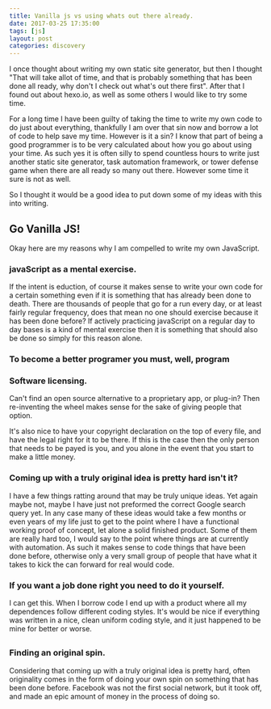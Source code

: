 ```yaml
---
title: Vanilla js vs using whats out there already.
date: 2017-03-25 17:35:00
tags: [js]
layout: post
categories: discovery
---
```


I once thought about writing my own static site generator, but then I thought "That will take allot of time, and that is probably something that has been done all ready, why don't I check out what's out there first". After that I found out about hexo.io, as well as some others I would like to try some time.

For a long time I have been guilty of taking the time to write my own code to do just about everything, thankfully I am over that sin now and borrow a lot of code to help save my time. However is it a sin? I know that part of being a good programmer is to be very calculated about how you go about using your time. As such yes it is often silly to spend countless hours to write just another static site generator, task automation framework, or tower defense game when there are all ready so many out there. However some time it sure is not as well. 

So I thought it would be a good idea to put down some of my ideas with this into writing.

## Go Vanilla JS!

Okay here are my reasons why I am compelled to write my own JavaScript.

### javaScript as a mental exercise.

If the intent is eduction, of course it makes sense to write your own code for a certain something even if it is something that has already been done to death. There are thousands of people that go for a run every day, or at least fairly regular frequency, does that mean no one should exercise because it has been done before? If actively practicing javaScript on a regular day to day bases is a kind of mental exercise then it is something that should also be done so simply for this reason alone.

### To become a better programer you must, well, program

### Software licensing.

Can't find an open source alternative to a proprietary app, or plug-in? Then re-inventing the wheel makes sense for the sake of giving people that option.

It's also nice to have your copyright declaration on the top of every file, and have the legal right for it to be there. If this is the case then the only person that needs to be payed is you, and you alone in the event that you start to make a little money.

### Coming up with a truly original idea is pretty hard isn't it?

I have a few things ratting around that may be truly unique ideas. Yet again maybe not, maybe I have just not preformed the correct Google search query yet. In any case many of these ideas would take a few months or even years of my life just to get to the point where I have a functional working proof of concept, let alone a solid finished product. Some of them are really hard too, I would say to the point where things are at currently with automation. As such it makes sense to code things that have been done before, otherwise only a very small group of people that have what it takes to kick the can forward for real would code.

### If you want a job done right you need to do it yourself.

I can get this. When I borrow code I end up with a product where all my dependences follow different coding styles. It's would be nice if everything was written in a nice, clean uniform coding style, and it just happened to be mine for better or worse.

##

### Finding an original spin.

Considering that coming up with a truly original idea is pretty hard, often originality comes in the form of doing your own spin on something that has been done before. Facebook was not the first social network, but it took off, and made an epic amount of money in the process of doing so.

